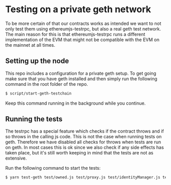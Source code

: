 # Testing on a private geth network
To be more certain of that our contracts works as intended we want to not only test them using ethereumjs-testrpc, but also a real geth test network. The main reason for this is that ethereumjs-testrpc runs a different implementation of the EVM that might not be compatible with the EVM on the mainnet at all times.

## Setting up the node
This repo includes a configuration for a private geth setup. To get going make sure that you have geth installed and then simply run the following command in the root folder of the repo.
```bash
$ script/start-geth-testchain
```
Keep this command running in the background while you continue.

## Running the tests

The testrpc has a special feature which checks if the contract throws and if so throws in the calling js code. This is not the case when running tests on geth. Therefore we have disabled all checks for throws when tests are run on geth. In most cases this is ok since we also check if any side effects has taken place, but it's still worth keeping in mind that the tests are not as extensive.

Run the following command to start the tests:
```bash
$ yarn test-geth test/owned.js test/proxy.js test/identityManager.js test/metaIdentityManager.js test/txRelay.js
```
